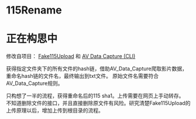 # 115Rename
# 正在构思中

修改自项目：
<a title="Fake115Upload" target="_blank" href="https://github.com/T3rry7f/Fake115Upload">Fake115Upload</a> 和
<a title="AV Data Capture (CLI)" target="_blank" href="https://github.com/yoshiko2/AV_Data_Capture">AV Data Capture (CLI)</a>

获得指定文件夹下的所有文件的hash链，借助AV_Data_Capture爬取影片数据，重命名hash链的文件名，最终输出到txt文件。
原始文件名需要符合AV_Data_Capture规则。

只构想了一半的流程，获得重命名后的115 sha1。上传需要在网页上手动转存。
不知道删除文件的接口，并且直接删除原文件有风险。研究清楚Fake115Upload的上传原理以后，增加上传到根目录的流程。
